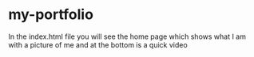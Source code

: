 # my-portfolio

In the index.html file you will see the home page which shows what I am with a picture of me and at the bottom is a quick video 